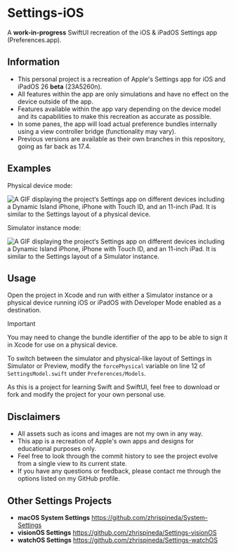 # Settings-iOS
A **work-in-progress** SwiftUI recreation of the iOS & iPadOS Settings app (Preferences.app).

## Information
- This personal project is a recreation of Apple's Settings app for iOS and iPadOS 26 **beta** (23A5260n).
- All features within the app are only simulations and have no effect on the device outside of the app.
- Features available within the app vary depending on the device model and its capabilities to make this recreation as accurate as possible.
- In some panes, the app will load actual preference bundles internally using a view controller bridge (functionality may vary).
- Previous versions are available as their own branches in this repository, going as far back as 17.4.

## Examples
Physical device mode:

![A GIF displaying the project‘s Settings app on different devices including a Dynamic Island iPhone, iPhone with Touch ID, and an 11-inch iPad. It is similar to the Settings layout of a physical device.](Assets/SettingsPhysical.gif)

Simulator instance mode:

![A GIF displaying the project‘s Settings app on different devices including a Dynamic Island iPhone, iPhone with Touch ID, and an 11-inch iPad. It is similar to the Settings layout of a Simulator instance.](Assets/SettingsSimulator.gif)

## Usage
Open the project in Xcode and run with either a Simulator instance or a physical device running iOS or iPadOS with Developer Mode enabled as a destination.

> [!IMPORTANT]  
> You may need to change the bundle identifier of the app to be able to sign it in Xcode for use on a physical device.

To switch between the simulator and physical-like layout of Settings in Simulator or Preview, modify the `forcePhysical` variable on line 12 of `SettingsModel.swift` under `Preferences/Models`.

As this is a project for learning Swift and SwiftUI, feel free to download or fork and modify the project for your own personal use.

## Disclaimers
- All assets such as icons and images are not my own in any way.
- This app is a recreation of Apple's own apps and designs for educational purposes only.
- Feel free to look through the commit history to see the project evolve from a single view to its current state.
- If you have any questions or feedback, please contact me through the options listed on my GitHub profile.

## Other Settings Projects
- **macOS System Settings** https://github.com/zhrispineda/System-Settings
- **visionOS Settings** https://github.com/zhrispineda/Settings-visionOS
- **watchOS Settings** https://github.com/zhrispineda/Settings-watchOS
